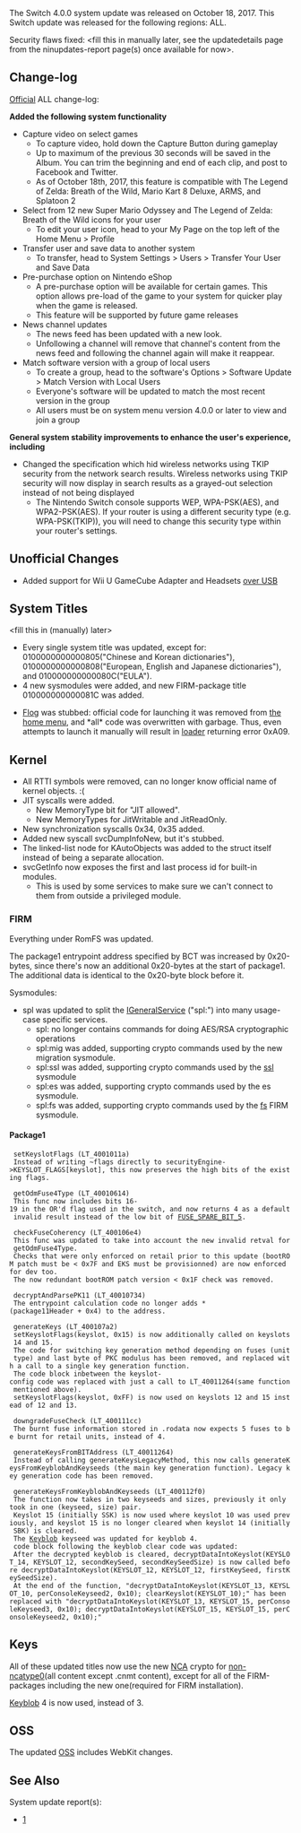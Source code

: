 The Switch 4.0.0 system update was released on October 18, 2017. This
Switch update was released for the following regions: ALL.

Security flaws fixed: \<fill this in manually later, see the
updatedetails page from the ninupdates-report page(s) once available for
now\>.

## Change-log

[Official](http://en-americas-support.nintendo.com/app/answers/detail/a_id/22525/p/897)
ALL change-log:

**Added the following system functionality**

  - Capture video on select games
      - To capture video, hold down the Capture Button during gameplay
      - Up to maximum of the previous 30 seconds will be saved in the
        Album. You can trim the beginning and end of each clip, and post
        to Facebook and Twitter.
      - As of October 18th, 2017, this feature is compatible with The
        Legend of Zelda: Breath of the Wild, Mario Kart 8 Deluxe, ARMS,
        and Splatoon 2
  - Select from 12 new Super Mario Odyssey and The Legend of Zelda:
    Breath of the Wild icons for your user
      - To edit your user icon, head to your My Page on the top left of
        the Home Menu \> Profile
  - Transfer user and save data to another system
      - To transfer, head to System Settings \> Users \> Transfer Your
        User and Save Data
  - Pre-purchase option on Nintendo eShop
      - A pre-purchase option will be available for certain games. This
        option allows pre-load of the game to your system for quicker
        play when the game is released.
      - This feature will be supported by future game releases
  - News channel updates
      - The news feed has been updated with a new look.
      - Unfollowing a channel will remove that channel's content from
        the news feed and following the channel again will make it
        reappear.
  - Match software version with a group of local users
      - To create a group, head to the software's Options \> Software
        Update \> Match Version with Local Users
      - Everyone's software will be updated to match the most recent
        version in the group
      - All users must be on system menu version 4.0.0 or later to view
        and join a group

**General system stability improvements to enhance the user's
experience, including**

  - Changed the specification which hid wireless networks using TKIP
    security from the network search results. Wireless networks using
    TKIP security will now display in search results as a grayed-out
    selection instead of not being displayed
      - The Nintendo Switch console supports WEP, WPA-PSK(AES), and
        WPA2-PSK(AES). If your router is using a different security type
        (e.g. WPA-PSK(TKIP)), you will need to change this security type
        within your router's settings.

## Unofficial Changes

  - Added support for Wii U GameCube Adapter and Headsets [ over
    USB](List%20of%20compatible%20USB%20devices.md "wikilink")

## System Titles

\<fill this in (manually) later\>

  - Every single system title was updated, except for:
    0100000000000805("Chinese and Korean dictionaries"),
    0100000000000808("European, English and Japanese dictionaries"), and
    010000000000080C("EULA").
  - 4 new sysmodules were added, and new FIRM-package title
    010000000000081C was added.

<!-- end list -->

  - [Flog](Flog.md "wikilink") was stubbed: official code for launching
    it was removed from [the home menu](Qlaunch.md "wikilink"), and
    \*all\* code was overwritten with garbage. Thus, even attempts to
    launch it manually will result in
    [loader](Loader%20services.md "wikilink") returning error 0xA09.

## Kernel

  - All RTTI symbols were removed, can no longer know official name of
    kernel objects. :(
  - JIT syscalls were added.
      - New MemoryType bit for "JIT allowed".
      - New MemoryTypes for JitWritable and JitReadOnly.
  - New synchronization syscalls 0x34, 0x35 added.
  - Added new syscall svcDumpInfoNew, but it's stubbed.
  - The linked-list node for KAutoObjects was added to the struct itself
    instead of being a separate allocation.
  - svcGetInfo now exposes the first and last process id for built-in
    modules.
      - This is used by some services to make sure we can't connect to
        them from outside a privileged module.

### FIRM

Everything under RomFS was updated.

The package1 entrypoint address specified by BCT was increased by
0x20-bytes, since there's now an additional 0x20-bytes at the start of
package1. The additional data is identical to the 0x20-byte block before
it.

Sysmodules:

  - spl was updated to split the
    [IGeneralService](SPL%20services#spl:.md##spl: "wikilink") ("spl:")
    into many usage-case specific services.
      - spl: no longer contains commands for doing AES/RSA cryptographic
        operations
      - spl:mig was added, supporting crypto commands used by the new
        migration sysmodule.
      - spl:ssl was added, supporting crypto commands used by the
        [ssl](SSL%20services.md "wikilink") sysmodule
      - spl:es was added, supporting crypto commands used by the es
        sysmodule.
      - spl:fs was added, supporting crypto commands used by the
        [fs](Filesystem%20services.md "wikilink") FIRM
sysmodule.

#### Package1

` setKeyslotFlags (LT_4001011a)`  
` Instead of writing ~flags directly to securityEngine->KEYSLOT_FLAGS[keyslot], this now preserves the high bits of the existing flags.`  
` `  
` getOdmFuse4Type (LT_40010614)`  
` This func now includes bits 16-19 in the OR'd flag used in the switch, and now returns 4 as a default invalid result instead of the low bit of `[`FUSE_SPARE_BIT_5`](Fuses.md "wikilink")`.`  
` `  
` checkFuseCoherency (LT_400106e4)`  
` This func was updated to take into account the new invalid retval for getOdmFuse4Type.`  
` Checks that were only enforced on retail prior to this update (bootROM patch must be < 0x7F and EKS must be provisionned) are now enforced for dev too.`  
` The now redundant bootROM patch version < 0x1F check was removed.`  
`   `  
` decryptAndParsePK11 (LT_40010734)`  
` The entrypoint calculation code no longer adds *(package11Header + 0x4) to the address.`  
` `  
` generateKeys (LT_400107a2)`  
` setKeyslotFlags(keyslot, 0x15) is now additionally called on keyslots 14 and 15.`  
` The code for switching key generation method depending on fuses (unit type) and last byte of PKC modulus has been removed, and replaced with a call to a single key generation function.`  
` The code block inbetween the keyslot-config code was replaced with just a call to LT_40011264(same function mentioned above).`  
` setKeyslotFlags(keyslot, 0xFF) is now used on keyslots 12 and 15 instead of 12 and 13.`  
` `  
` downgradeFuseCheck (LT_400111cc)`  
` The burnt fuse information stored in .rodata now expects 5 fuses to be burnt for retail units, instead of 4.`  
` `  
` generateKeysFromBITAddress (LT_40011264)`  
` Instead of calling generateKeysLegacyMethod, this now calls generateKeysFromKeyblobAndKeyseeds (the main key generation function). Legacy key generation code has been removed.`  
` `  
` generateKeysFromKeyblobAndKeyseeds (LT_400112f0)`  
` The function now takes in two keyseeds and sizes, previously it only took in one (keyseed, size) pair.`  
` Keyslot 15 (initially SSK) is now used where keyslot 10 was used previously, and keyslot 15 is no longer cleared when keyslot 14 (initially SBK) is cleared.`  
` The `[`Keyblob`](Flash%20Filesystem.md "wikilink")` keyseed was updated for keyblob 4.`  
` code block following the keyblob clear code was updated:`  
` After the decrypted keyblob is cleared, decryptDataIntoKeyslot(KEYSLOT_14, KEYSLOT_12, secondKeySeed, secondKeySeedSize) is now called before decryptDataIntoKeyslot(KEYSLOT_12, KEYSLOT_12, firstKeySeed, firstKeySeedSize).`  
` At the end of the function, "decryptDataIntoKeyslot(KEYSLOT_13, KEYSLOT_10, perConsoleKeyseed2, 0x10); clearKeyslot(KEYSLOT_10);" has been replaced with "decryptDataIntoKeyslot(KEYSLOT_13, KEYSLOT_15, perConsoleKeyseed3, 0x10); decryptDataIntoKeyslot(KEYSLOT_15, KEYSLOT_15, perConsoleKeyseed2, 0x10);"`

## Keys

All of these updated titles now use the new
[NCA](NCA%20Format.md "wikilink") crypto for
[non-ncatype0](NCA.md "wikilink")(all content except .cnmt content),
except for all of the FIRM-packages including the new one(required for
FIRM installation).

[Keyblob](Flash%20Filesystem.md "wikilink") 4 is now used, instead of 3.

## OSS

The updated [OSS](https://www.nintendo.co.jp/support/oss/index.html)
includes WebKit changes.

## See Also

System update
    report(s):

  - [1](https://yls8.mtheall.com/ninupdates/reports.php?date=10-18-17_08-05-13&sys=hac)
